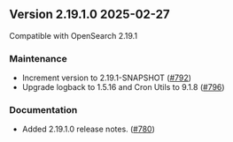 ## Version 2.19.1.0 2025-02-27

Compatible with OpenSearch 2.19.1

### Maintenance
* Increment version to 2.19.1-SNAPSHOT ([#792](https://github.com/opensearch-project/common-utils/pull/792))
* Upgrade logback to 1.5.16 and Cron Utils to 9.1.8 ([#796](https://github.com/opensearch-project/common-utils/pull/796))

### Documentation
* Added 2.19.1.0 release notes. ([#780](https://github.com/opensearch-project/common-utils/pull/780))